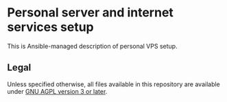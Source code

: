 # Personal server and internet services setup

This is Ansible-managed description of personal VPS setup.

## Legal

Unless specified otherwise, all files available in this repository
are available under [GNU AGPL version 3 or later](./LICENSE).
